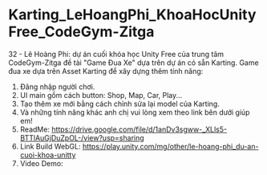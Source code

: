 # Karting_LeHoangPhi_KhoaHocUnityFree_CodeGym-Zitga
32 - Lê Hoàng Phi: dự án cuối khóa học Unity Free của trung tâm CodeGym-Zitga đề tài "Game Đua Xe" dựa trên dự án có sẵn Karting.
Game đua xe dựa trên Asset Karting để xây dựng thêm tính năng:
1. Đăng nhập người chơi.
2. UI main gồm cách button: Shop, Map, Car, Play...
3. Tạo thêm xe mới bằng cách chỉnh sửa lại model của Karting.
4. Và những tính năng khác anh chị vui lòng xem theo link bên dưới giúp em!
5. ReadMe: https://drive.google.com/file/d/1anDv3sgww-_XLls5-BTTlAuGjDuZpOL-/view?usp=sharing
6. Link Build WebGL: https://play.unity.com/mg/other/le-hoang-phi_du-an-cuoi-khoa-unitty
7. Video Demo: 


